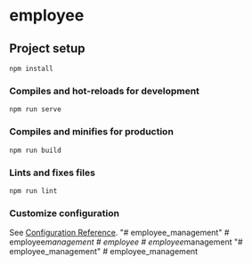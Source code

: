 # employee

## Project setup
```
npm install
```

### Compiles and hot-reloads for development
```
npm run serve
```

### Compiles and minifies for production
```
npm run build
```

### Lints and fixes files
```
npm run lint
```

### Customize configuration
See [Configuration Reference](https://cli.vuejs.org/config/).
"# employee_management" 
#   e m p l o y e e _ m a n a g e m e n t  
 #   e m p l o y e e  
 #   e m p l o y e e _ m a n a g e m e n t  
 "# employee_management" 
#   e m p l o y e e _ m a n a g e m e n t  
 